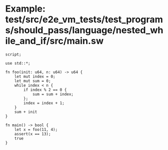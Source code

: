 # Example: test/src/e2e_vm_tests/test_programs/should_pass/language/nested_while_and_if/src/main.sw

```sway
script;

use std::*;

fn foo(init: u64, n: u64) -> u64 {
    let mut index = 0;
    let mut sum = 0;
    while index < n {
        if index % 2 == 0 {
            sum = sum + index;
        };
        index = index + 1;
    }
    sum + init 
}

fn main() -> bool {
    let x = foo(11, 4);
    assert(x == 13);
    true
}

```
